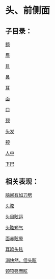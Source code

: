 # 头、前侧面## 子目录：[额](https://www.gmzyjc.com/read/biaoxian/cat_额.md)[眉](https://www.gmzyjc.com/read/biaoxian/cat_眉.md)[目](https://www.gmzyjc.com/read/biaoxian/cat_目.md)[鼻](https://www.gmzyjc.com/read/biaoxian/cat_鼻.md)[耳](https://www.gmzyjc.com/read/biaoxian/cat_耳.md)[面](https://www.gmzyjc.com/read/biaoxian/cat_面.md)[口](https://www.gmzyjc.com/read/biaoxian/cat_口.md)[颈](https://www.gmzyjc.com/read/biaoxian/cat_颈.md)[头发](https://www.gmzyjc.com/read/biaoxian/cat_头发.md)[颊](https://www.gmzyjc.com/read/biaoxian/cat_颊.md)[人中](https://www.gmzyjc.com/read/biaoxian/cat_人中.md)[下巴](https://www.gmzyjc.com/read/biaoxian/cat_下巴.md)## 相关表现： [脑间有如刀劈](https://www.gmzyjc.com/search/result?wd=脑间有如刀劈)[头眩](https://www.gmzyjc.com/search/result?wd=头眩)[头目眩运](https://www.gmzyjc.com/search/result?wd=头目眩运)[头眩短气](https://www.gmzyjc.com/search/result?wd=头眩短气)[面赤眩晕](https://www.gmzyjc.com/search/result?wd=面赤眩晕)[耳鸣头眩](https://www.gmzyjc.com/search/result?wd=耳鸣头眩)[溺快然，但头眩](https://www.gmzyjc.com/search/result?wd=溺快然，但头眩)[颈项强而眩](https://www.gmzyjc.com/search/result?wd=颈项强而眩)